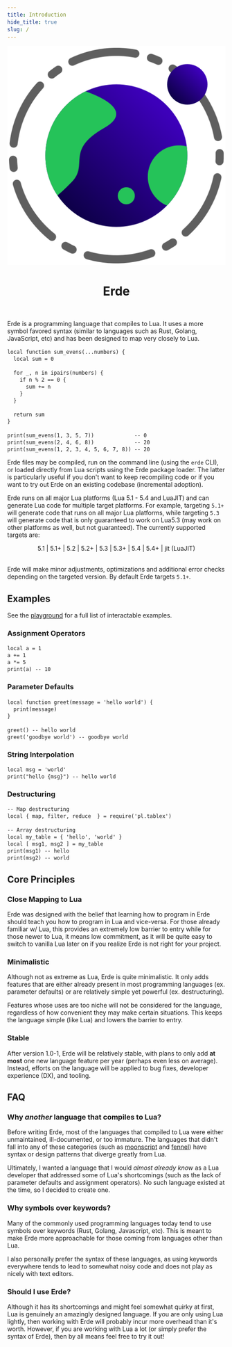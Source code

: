 ```yaml
---
title: Introduction
hide_title: true
slug: /
---
```


<center>

![Erde Logo](../../static/logo.svg)

# Erde

</center>

<br />

Erde is a programming language that compiles to Lua. It uses a more symbol
favored syntax (similar to languages such as Rust, Golang, JavaScript, etc) and
has been designed to map very closely to Lua.

```erde
local function sum_evens(...numbers) {
  local sum = 0

  for _, n in ipairs(numbers) {
    if n % 2 == 0 {
      sum += n
    }
  }

  return sum
}

print(sum_evens(1, 3, 5, 7))             -- 0
print(sum_evens(2, 4, 6, 8))             -- 20
print(sum_evens(1, 2, 3, 4, 5, 6, 7, 8)) -- 20
```

Erde files may be compiled, run on the command line (using the `erde` CLI), or
loaded directly from Lua scripts using the Erde package loader. The latter is
particularly useful if you don't want to keep recompiling code or if you want
to try out Erde on an existing codebase (incremental adoption).

Erde runs on all major Lua platforms (Lua 5.1 - 5.4 and LuaJIT) and can generate
Lua code for multiple target platforms. For example, targeting `5.1+` will
generate code that runs on all major Lua platforms, while targeting `5.3` will
generate code that is only guaranteed to work on Lua5.3 (may work on other
platforms as well, but not guaranteed). The currently supported targets are:

<center>
5.1 | 5.1+ | 5.2 |  5.2+ |  5.3 |  5.3+ |  5.4 |  5.4+ |  jit (LuaJIT)
</center>
<br />

Erde will make minor adjustments, optimizations and additional error checks
depending on the targeted version. By default Erde targets `5.1+`.

## Examples

See the [playground](/playground) for a full list of interactable examples.

### Assignment Operators

```erde
local a = 1
a += 1
a *= 5
print(a) -- 10
```

### Parameter Defaults

```erde
local function greet(message = 'hello world') {
  print(message)
}

greet() -- hello world
greet('goodbye world') -- goodbye world
```

### String Interpolation

```erde
local msg = 'world'
print("hello {msg}") -- hello world
```

### Destructuring

```erde
-- Map destructuring
local { map, filter, reduce  } = require('pl.tablex')

-- Array destructuring
local my_table = { 'hello', 'world' }
local [ msg1, msg2 ] = my_table
print(msg1) -- hello
print(msg2) -- world
```

## Core Principles

### Close Mapping to Lua

Erde was designed with the belief that learning how to program in Erde should
teach you how to program in Lua and vice-versa. For those already familiar w/
Lua, this provides an extremely low barrier to entry while for those newer to
Lua, it means low commitment, as it will be quite easy to switch to vanilla Lua
later on if you realize Erde is not right for your project.

### Minimalistic

Although not as extreme as Lua, Erde is quite minimalistic. It only adds
features that are either already present in most programming languages
(ex. parameter defaults) or are relatively simple yet powerful (ex. destructuring).

Features whose uses are too niche will not be considered for the language,
regardless of how convenient they may make certain situations. This keeps the
language simple (like Lua) and lowers the barrier to entry.

### Stable

After version 1.0-1, Erde will be relatively stable, with plans to only add
**at most** one new language feature per year (perhaps even less on average).
Instead, efforts on the language will be applied to bug fixes, developer
experience (DX), and tooling.

## FAQ

### Why _another_ language that compiles to Lua?

Before writing Erde, most of the languages that compiled to Lua were either
unmaintained, ill-documented, or too immature. The languages that didn't fall
into any of these categories (such as [moonscript](https://moonscript.org)
and [fennel](https://fennel-lang.org)) have syntax or design patterns that
diverge greatly from Lua.

Ultimately, I wanted a language that I would _almost already know_ as a Lua
developer that addressed some of Lua's shortcomings (such as the lack of
parameter defaults and assignment operators). No such language existed at the
time, so I decided to create one.

### Why symbols over keywords?

Many of the commonly used programming languages today tend to use symbols over
keywords (Rust, Golang, Javascript, etc). This is meant to make Erde more
approachable for those coming from languages other than Lua.

I also personally prefer the syntax of these languages, as using keywords
everywhere tends to lead to somewhat noisy code and does not play as nicely with
text editors.

### Should I use Erde?

Although it has its shortcomings and might feel somewhat quirky at first, Lua is
genuinely an amazingly designed language. If you are only using Lua lightly,
then working with Erde will probably incur more overhead than it's worth.
However, if you are working with Lua a lot (or simply prefer the syntax of Erde),
then by all means feel free to try it out!
